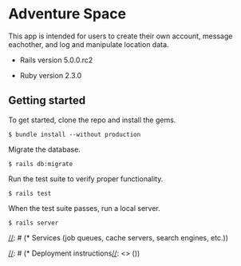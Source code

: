 # Adventure Space

This app is intended for users to create their own account, message eachother, and log and manipulate location data.

* Rails version 5.0.0.rc2 

* Ruby version 2.3.0
 
## Getting started

To get started, clone the repo and install the gems.

```
$ bundle install --without production
```

Migrate the database.

```
$ rails db:migrate
```

Run the test suite to verify proper functionality.

```
$ rails test
```

When the test suite passes, run a local server.

```
$ rails server
```

[//]: # (Things you may want to cover:)

[//]: # (* System dependencies)

[//]: # (* Configuration)

[//]: # (* Database creation)

[//]: # (* Database initialization)

[//]: # (* How to run the test suite)

[//]: # (* Services (job queues, cache servers, search engines, etc.))

[//]: # (* Deployment instructions[//]: <> ())

[//]: # (* ...)
